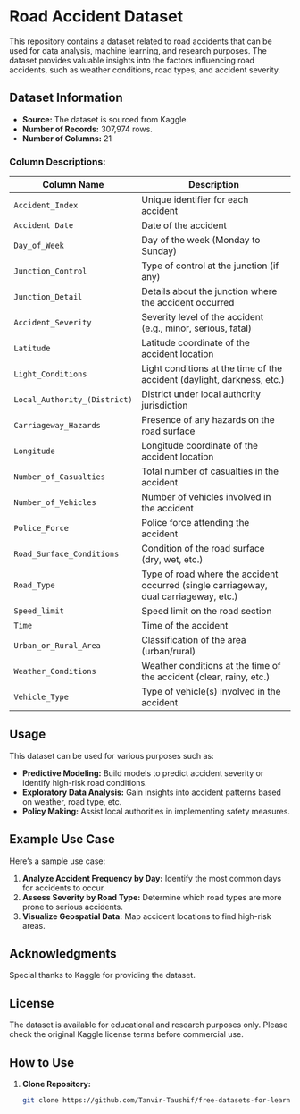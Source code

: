 # Road Accident Dataset

This repository contains a dataset related to road accidents that can be used for data analysis, machine learning, and research purposes. The dataset provides valuable insights into the factors influencing road accidents, such as weather conditions, road types, and accident severity.

## Dataset Information

- **Source:** The dataset is sourced from Kaggle.
- **Number of Records:** 307,974 rows.
- **Number of Columns:** 21

### Column Descriptions:

| Column Name                | Description                                 |
|----------------------------|---------------------------------------------|
| `Accident_Index`            | Unique identifier for each accident         |
| `Accident Date`             | Date of the accident                        |
| `Day_of_Week`               | Day of the week (Monday to Sunday)          |
| `Junction_Control`          | Type of control at the junction (if any)    |
| `Junction_Detail`           | Details about the junction where the accident occurred |
| `Accident_Severity`         | Severity level of the accident (e.g., minor, serious, fatal) |
| `Latitude`                  | Latitude coordinate of the accident location|
| `Light_Conditions`          | Light conditions at the time of the accident (daylight, darkness, etc.) |
| `Local_Authority_(District)`| District under local authority jurisdiction |
| `Carriageway_Hazards`       | Presence of any hazards on the road surface |
| `Longitude`                 | Longitude coordinate of the accident location |
| `Number_of_Casualties`      | Total number of casualties in the accident  |
| `Number_of_Vehicles`        | Number of vehicles involved in the accident |
| `Police_Force`              | Police force attending the accident         |
| `Road_Surface_Conditions`   | Condition of the road surface (dry, wet, etc.) |
| `Road_Type`                 | Type of road where the accident occurred (single carriageway, dual carriageway, etc.) |
| `Speed_limit`               | Speed limit on the road section             |
| `Time`                      | Time of the accident                        |
| `Urban_or_Rural_Area`       | Classification of the area (urban/rural)    |
| `Weather_Conditions`        | Weather conditions at the time of the accident (clear, rainy, etc.) |
| `Vehicle_Type`              | Type of vehicle(s) involved in the accident |

## Usage

This dataset can be used for various purposes such as:

- **Predictive Modeling:** Build models to predict accident severity or identify high-risk road conditions.
- **Exploratory Data Analysis:** Gain insights into accident patterns based on weather, road type, etc.
- **Policy Making:** Assist local authorities in implementing safety measures.

## Example Use Case

Here’s a sample use case:

1. **Analyze Accident Frequency by Day:** Identify the most common days for accidents to occur.
2. **Assess Severity by Road Type:** Determine which road types are more prone to serious accidents.
3. **Visualize Geospatial Data:** Map accident locations to find high-risk areas.

## Acknowledgments

Special thanks to Kaggle for providing the dataset.

## License

The dataset is available for educational and research purposes only. Please check the original Kaggle license terms before commercial use.

## How to Use

1. **Clone Repository:**
   ```bash
   git clone https://github.com/Tanvir-Taushif/free-datasets-for-learning.git

